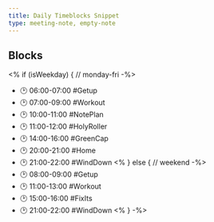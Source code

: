 ```yaml
---
title: Daily Timeblocks Snippet
type: meeting-note, empty-note 
---
```

## Blocks
<% if (isWeekday) { // monday-fri -%>
+ 🕑 06:00-07:00 #Getup
+ 🕑 07:00-09:00 #Workout
+ 🕑 10:00-11:00 #NotePlan
+ 🕑 11:00-12:00 #HolyRoller
+ 🕑 14:00-16:00 #GreenCap
+ 🕑 20:00-21:00 #Home
+ 🕑 21:00-22:00 #WindDown
<% } else { // weekend -%>
+ 🕑 08:00-09:00 #Getup
+ 🕑 11:00-13:00 #Workout
+ 🕑 15:00-16:00 #FixIts
+ 🕑 21:00-22:00 #WindDown
<% }  -%>